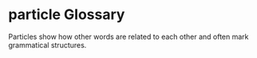 # particle Glossary
Particles show how other words are related to each other and often mark grammatical structures.